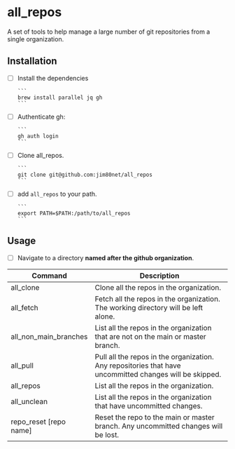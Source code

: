 # all_repos

A set of tools to help manage a large number of git repositories from a single organization. 

## Installation

- [ ] Install the dependencies

      ```
      brew install parallel jq gh
      ```

- [ ] Authenticate gh:

      ```
      gh auth login
      ```

- [ ] Clone all_repos. 

      ```
      git clone git@github.com:jim80net/all_repos
      ```

- [ ] add `all_repos` to your path.

      ```
      export PATH=$PATH:/path/to/all_repos
      ```

## Usage

- [ ] Navigate to a directory **named after the github organization**.

Command   | Description
----------|------------
all_clone | Clone all the repos in the organization.
all_fetch | Fetch all the repos in the organization. The working directory will be left alone.
all_non_main_branches | List all the repos in the organization that are not on the main or master branch.
all_pull | Pull all the repos in the organization. Any repositories that have uncommitted changes will be skipped.
all_repos | List all the repos in the organization.
all_unclean | List all the repos in the organization that have uncommitted changes.
repo_reset  [repo name] | Reset the repo to the main or master branch. Any uncommitted changes will be lost.
